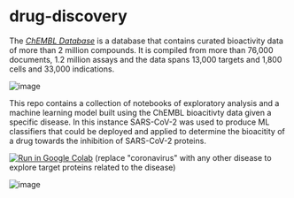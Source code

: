 # drug-discovery

The [*ChEMBL Database*](https://www.ebi.ac.uk/chembl/) is a database that contains curated bioactivity data of more than 2 million compounds. It is compiled from more than 76,000 documents, 1.2 million assays and the data spans 13,000 targets and 1,800 cells and 33,000 indications.





![image](https://user-images.githubusercontent.com/80707214/236917710-68aed0e5-047f-46fe-bb4c-713ea09b582f.png)

This repo contains a collection of notebooks of exploratory analysis and a machine learning model built using the ChEMBL bioacitivty data given a specific disease. In this instance SARS-CoV-2 was used to produce ML classifiers that could be deployed and applied to determine the bioacitity of a drug towards the inhibition of SARS-CoV-2 proteins.

[![Run in Google Colab](https://img.shields.io/badge/Colab-Run_in_Google_Colab-blue?logo=Google&logoColor=FDBA18)](https://colab.research.google.com/drive/1f32gj5IYIyFipoINiC8P3DvKat-WWLUK) (replace "coronavirus" with any other disease to explore target proteins related to the disease)

![image](https://github.com/shalabs/computational-drug-discovery/assets/80707214/6d812754-db09-407a-8679-7af467c5f00b)
